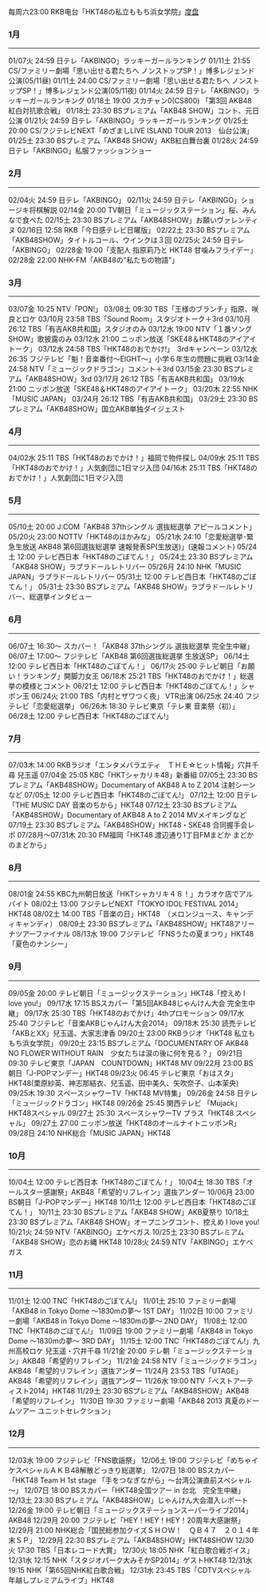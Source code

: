 每周六23:00 RKB电台「HKT48の私立ももち浜女学院」[度盘](http://pan.baidu.com/s/1i3s4LTz#path=%252F%25E5%2584%25BF%25E7%258E%2589%25E9%2581%25A5%25E8%25B5%2584%25E6%25BA%2590%25E6%25B1%2587%25E6%2580%25BB%252F%25E5%25B9%25BF%25E6%2592%25AD%25E7%2595%25AA%25E7%25BB%2584%252FHKT48%25E7%259A%2584%25E7%2599%25BE%25E9%2581%2593%25E6%25B5%259C%25E5%25A5%25B3%25E5%25AD%2590%25E5%25AD%25A6%25E9%2599%25A2)

### 1月
---
01/07火 24:59 日テレ「AKBINGO」ラッキーガールランキング
01/11土 21:55 CS/ファミリー劇場「思い出せる君たちへ ノンストップSP！」博多レジェンド公演(05/11昼)
01/11土 24:00 CS/ファミリー劇場「思い出せる君たちへ ノンストップSP！」博多レジェンド公演(05/11夜)
01/14火 24:59 日テレ「AKBINGO」ラッキーガールランキング
01/18土 19:00 スカチャン0(CS800) 「第3回 AKB48 紅白対抗歌合戦」
01/18土 23:30 BSプレミアム「AKB48 SHOW」コント、元日公演
01/21火 24:59 日テレ「AKBINGO」ラッキーガールランキング
01/25土 20:00 CS/フジテレビNEXT「めざましLIVE ISLAND TOUR 2013　仙台公演」
01/25土 23:30 BSプレミアム「AKB48 SHOW」AKB紅白舞台裏
01/28火 24:59 日テレ「AKBINGO」私服ファッションショー

### 2月
---
02/04火 24:59 日テレ「AKBINGO」
02/11火 24:59 日テレ「AKBINGO」ショージキ将棋解説
02/14金 20:00 TV朝日「ミュージックステーション」桜、みんなで食べた
02/15土 23:30 BSプレミアム「AKB48SHOW」お願いヴァレンティヌ
02/16日 12:58 RKB「今日感テレビ日曜版」
02/22土 23:30 BSプレミアム「AKB48SHOW」タイトルコール、ウインクは３回
02/25火 24:59 日テレ「AKBINGO」
02/28金 19:00「支配人 指原莉乃と HKT48 甘噛みフライデー」
02/28金 22:00 NHK-FM「AKB48の"私たちの物語"」

### 3月
---
03/07金 10:25 NTV「PON!」
03/08土 09:30 TBS「王様のブランチ」指原、咲良とロケ
03/10月 23:58 TBS「Sound Room」スタジオトーク＋3rd
03/10月 26:12 TBS「有吉AKB共和国」スタジオのみ
03/12水 19:00 NTV「１番ソングSHOW」歌披露のみ
03/12水 21:00 ニッポン放送「SKE48＆HKT48のアイアイトーク」
03/12水 24:58 TBS「HKT48のおでかけ!」　3rdキャンペーン
03/12水 26:35 フジテレビ「魁！音楽番付～EIGHT～」小学６年生の問題に挑戦
03/14金 24:58 NTV「ミュージックドラゴン」コメント＋3rd
03/15金 23:30 BSプレミアム「AKB48SHOW」3rd
03/17月 26:12 TBS「有吉AKB共和国」
03/19水 21:00 ニッポン放送「SKE48＆HKT48のアイアイトーク」
03/20木 22:55 NHK「MUSIC JAPAN」
03/24月 26:12 TBS「有吉AKB共和国」
03/29土 23:30 BSプレミアム「AKB48SHOW」国立AKB単独ダイジェスト

### 4月
---
04/02水 25:11 TBS「HKT48のおでかけ！」福岡で物件探し
04/09水 25:11 TBS「HKT48のおでかけ！」人気劇団に1日マジ入団
04/16木 25:11 TBS「HKT48のおでかけ！」人気劇団に1日マジ入団

### 5月
---
05/10土 20:00 J:COM「AKB48 37thシングル 選抜総選挙 アピールコメント」
05/20火 23:00 NOTTV「HKT48のほかみな」
05/21水 24:10「恋愛総選挙･緊急生放送 AKB48 第6回選抜総選挙 速報発表SP(生放送)」(速報コメント)
05/24土 12:00 テレビ西日本「HKT48のごぼてん！」
05/24土 23:30 BSプレミアム「AKB48 SHOW」ラブラドールレトリバー
05/26月 24:10 NHK「MUSIC JAPAN」ラブラドールレトリバー
05/31土 12:00 テレビ西日本「HKT48のごぼてん！」
05/31土 23:30 BSプレミアム「AKB48 SHOW」ラブラドールレトリバー、総選挙インタビュー

### 6月
---
06/07土 16:30～ スカパー！「AKB48 37thシングル 選抜総選挙 完全生中継」
06/07土 17:00～ フジテレビ「AKB48 第6回選抜総選挙 生放送SP」
06/14土 12:00 テレビ西日本「HKT48のごぼてん！」
06/17火 25:00 テレビ朝日「お願い！ランキング」開脚力女王
06/18木 25:21 TBS「HKT48のおでかけ！」総選挙の模様とコメント
06/21土 12:00 テレビ西日本「HKT48のごぼてん！」シャボン玉
06/24火 21:00 TBS「内村とザワつく夜」 VTR出演
06/25水 24:40 フジテレビ「恋愛総選挙」
06/26木 18:30 テレビ東京「テレ東 音楽祭（初）」
06/28土 12:00 テレビ西日本「HKT48のごぼてん!」

### 7月
---
07/03木 14:00 RKBラジオ「エンタメバラエティ　ＴＨＥ☆ヒット情報」穴井千尋 兒玉遥
07/04金 25:05 KBC「HKTシャカリキ48」新番組
07/05土 23:30 BSプレミアム「AKB48SHOW」Documentary of AKB48 A to Z 2014 注射シーンなど
07/05土 12:00 テレビ西日本「HKT48のごぼてん!」
07/12土 12:00 日テレ「THE MUSIC DAY 音楽のちから」HKT48
07/12土 23:30 BSプレミアム「AKB48SHOW」Documentary of AKB48 A to Z 2014 MVメイキングなど
07/19土 23:30 BSプレミアム「AKB48SHOW」HKT48・SKE48 合同握手会レポ
07/28月～07/31木 20:30 FM福岡「HKT48 渡辺通り1丁目FMまどか まどかのまどから」

### 8月
---
08/01金 24:55 KBC九州朝日放送「HKTシャカリキ４８！」カラオケ店でアルバイト
08/02土 13:00 フジテレビNEXT「TOKYO IDOL FESTIVAL 2014」HKT48
08/02土 14:00 TBS「音楽の日」HKT48　（メロンジュース、キャンディキャンディ）
08/09土 23:30 BSプレミアム「AKB48SHOW」HKT48アリーナツアーファイナル
08/13水 19:00 フジテレビ「FNSうたの夏まつり」HKT48「夏色のナンシー」

### 9月
---

09/05金 20:00 テレビ朝日「ミュージックステーション」HKT48「控えめ I love you!」
09/17水 17:15 BSスカパー「第5回AKB48じゃんけん大会 完全生中継」
09/17水 25:30 TBS「HKT48のおでかけ」4thプロモーション
09/17水 25:40 フジテレビ「音楽AKBじゃんけん大会2014」
09/18木 25:30 読売テレビ「AKBとXX」兒玉遥、大家志津香
09/20土 23:00 RKBラジオ「HKT48 私立ももち浜女学院」
09/20土 23:15 BSプレミアム「DOCUMENTARY OF AKB48 NO FLOWER WITHOUT RAIN　少女たちは涙の後に何を見る？」
09/21日 09:30 テレビ東京「JAPAN　COUNTDOWN」HKT48 MV
09/22月 23:00 BS朝日「J-POPマンデー」HKT48
09/23火 06:45 テレビ東京「おはスタ」HKT48(栗原紗英、神志那結衣、兒玉遥、田中美久、矢吹奈子、山本茉央)
09/25木 19:30 スペースシャワーTV「HKT48 MV特集」
09/26金 24:58 日テレ「ミュージックドラゴン」HKT48
09/26金 25:45 関西テレビ 「Mujack」HKT48スペシャル
09/27土 25:30 スペースシャワーTV プラス「HKT48 スペシャル」
09/27土 27:00 ニッポン放送「HKT48のオールナイトニッポンR」
09/28日 24:10 NHK総合「MUSIC JAPAN」HKT48

### 10月
---
10/04土 12:00 テレビ西日本「HKT48のごぼてん！」
10/04土 18:30 TBS「オールスター感謝祭」AKB48「希望的リフレイン」選抜アンダー
10/06月 23:00 BS朝日「J-POPマンデー」HKT48
10/11土 12:00 テレビ西日本「HKT48のごぼてん！」
10/11土 23:30 BSプレミアム「AKB48 SHOW」AKB夏祭り
10/18土 23:30 BSプレミアム「AKB48 SHOW」オープニングコント、控えめ I love you!
10/21火 24:59 NTV「AKBINGO」エケベガス
10/25土 23:30 BSプレミアム「AKB48 SHOW」恋のお縄 HKT48
10/28火 24:59 NTV「AKBINGO」エケベガス

### 11月
---
11/01土 12:00 TNC「HKT48のごぼてん!」
11/01土 25:10 ファミリー劇場「AKB48 in Tokyo Dome ～1830mの夢～ 1ST DAY」
11/02日 10:00 ファミリー劇場「AKB48 in Tokyo Dome ～1830mの夢～ 2ND DAY」
11/08土 12:00 TNC「HKT48のごぼてん!」
11/09日 19:00 ファミリー劇場「AKB48 in Tokyo Dome ～1830mの夢～ 3RD DAY」
11/15土 12:00 TNC「HKT48のごぼてん!」九州高校ロケ 兒玉遥・穴井千尋
11/21金 20:00 テレ朝「ミュージックステーション」AKB48「希望的リフレイン」
11/21金 24:58 NTV「ミュージックドラゴン」AKB48「希望的リフレイン」選抜アンダー
11/24月 23:53 TBS「UTAGE」AKB48「希望的リフレイン」選抜アンダー
11/26水 19:00 NTV「ベストアーティスト2014」HKT48
11/29土 23:30 BSプレミアム「AKB48SHOW」AKB48「希望的リフレイン」
11/30日 19:30 ファミリー劇場「AKB48 2013 真夏のドームツアー ユニットセレクション」

### 12月
---
12/03水 19:00 フジテレビ「FNS歌謡祭」
12/06土 19:00 フジテレビ「めちゃイケスペシャルＡＫＢ48解散どっきり総選挙」
12/07日 18:00 BSスカパー「HKT48 Team H 1st stage 「手をつなぎながら」～台湾公演直前スペシャル～」
12/07日 18:00 BSスカパー「HKT48全国ツアー in 台北　完全生中継」
12/13土 23:30 BSプレミアム「AKB48SHOW」じゃんけん大会潜入レポート
12/26金 19:00 テレビ朝日「ミュージックステーションスーパーライブ2014」AKB48
12/29月 20:00 フジテレビ「HEY！HEY！HEY！20周年大感謝祭」
12/29月 21:00 NHK総合「国民総参加クイズＳＨＯＷ！　ＱＢ４７　２０１４年末ＳＰ」
12/29月 22:30 BSプレミアム「AKB48SHOW」HKT48SHOW
12/30火 17:30 TBS「日本レコード大賞」
12/30火 18:05 NHK「紅白歌合戦ボイス」
12/31水 12:15 NHK「スタジオパーク大みそかSP2014」ゲストHKT48
12/31水 19:15 NHK「第65回NHK紅白歌合戦」
12/31水 23:45 TBS「CDTVスペシャル　年越しプレミアムライブ」HKT48